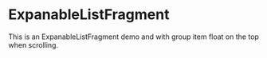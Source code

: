 ExpanableListFragment
=====================

This is an ExpanableListFragment demo and with group item float on the top when scrolling.
